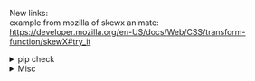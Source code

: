 New links:  
example from mozilla of skewx animate:  
https://developer.mozilla.org/en-US/docs/Web/CSS/transform-function/skewX#try_it  


<details>
<summary>pip check</summary>
`https://css-tricks.com/svg-line-animation-works/
https://yqnn.github.io/svg-path-editor/

https://aydos.com/svgedit/

https://svg-path-visualizer.netlify.app/#M2%2C2%20Q8%2C2%208%2C8

https://css-tricks.com/scale-svg/

https://www.aaron-powell.com/posts/2010-11-07-base64-encoding-images-with-powershell/

use certutil to encode to base64
certutil -encode openme.bmp openme.txt`
</details>


<details>
  <summary>Misc</summary>
https://stackoverflow.com/questions/586182/how-to-insert-an-item-into-an-array-at-a-specific-index-javascript
https://dmitripavlutin.com/differences-between-arrow-and-regular-functions/

https://stackoverflow.com/questions/11952852/css-make-span-extend-to-end-of-its-container-fill-empty-space

inline block?
https://quirksmode.org/css/css2/display.html
</details>
